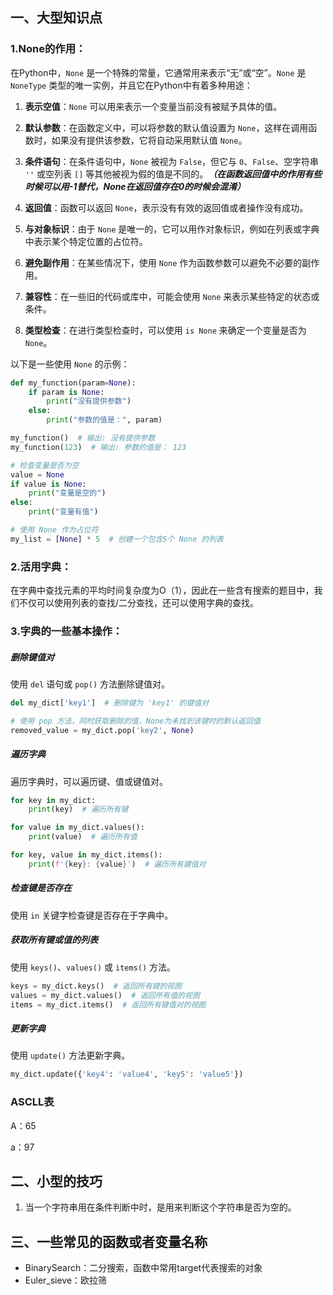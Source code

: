 ## 一、大型知识点

### 1.None的作用：

在Python中，`None` 是一个特殊的常量，它通常用来表示“无”或“空”。`None` 是 `NoneType` 类型的唯一实例，并且它在Python中有着多种用途：

1. **表示空值**：`None` 可以用来表示一个变量当前没有被赋予具体的值。

2. **默认参数**：在函数定义中，可以将参数的默认值设置为 `None`，这样在调用函数时，如果没有提供该参数，它将自动采用默认值 `None`。

3. **条件语句**：在条件语句中，`None` 被视为 `False`，但它与 `0`、`False`、空字符串 `''` 或空列表 `[]` 等其他被视为假的值是不同的。***（在函数返回值中的作用有些时候可以用-1替代，None在返回值存在0的时候会混淆）***

4. **返回值**：函数可以返回 `None`，表示没有有效的返回值或者操作没有成功。

5. **与对象标识**：由于 `None` 是唯一的，它可以用作对象标识，例如在列表或字典中表示某个特定位置的占位符。

6. **避免副作用**：在某些情况下，使用 `None` 作为函数参数可以避免不必要的副作用。

7. **兼容性**：在一些旧的代码或库中，可能会使用 `None` 来表示某些特定的状态或条件。

8. **类型检查**：在进行类型检查时，可以使用 `is None` 来确定一个变量是否为 `None`。

以下是一些使用 `None` 的示例：

```python
def my_function(param=None):
    if param is None:
        print("没有提供参数")
    else:
        print("参数的值是：", param)

my_function()  # 输出: 没有提供参数
my_function(123)  # 输出: 参数的值是： 123

# 检查变量是否为空
value = None
if value is None:
    print("变量是空的")
else:
    print("变量有值")

# 使用 None 作为占位符
my_list = [None] * 5  # 创建一个包含5个 None 的列表
```

### 2.活用字典：

在字典中查找元素的平均时间复杂度为O（1），因此在一些含有搜索的题目中，我们不仅可以使用列表的查找/二分查找，还可以使用字典的查找。

### 3.字典的一些基本操作：

##### 删除键值对

使用 `del` 语句或 `pop()` 方法删除键值对。

```python
del my_dict['key1']  # 删除键为 'key1' 的键值对

# 使用 pop 方法，同时获取删除的值，None为未找到该键时的默认返回值
removed_value = my_dict.pop('key2', None)
```

##### 遍历字典

遍历字典时，可以遍历键、值或键值对。

```python
for key in my_dict:
    print(key)  # 遍历所有键

for value in my_dict.values():
    print(value)  # 遍历所有值

for key, value in my_dict.items():
    print(f'{key}: {value}')  # 遍历所有键值对
```

##### 检查键是否存在

使用 `in` 关键字检查键是否存在于字典中。

##### 获取所有键或值的列表

使用 `keys()`、`values()` 或 `items()` 方法。

```python
keys = my_dict.keys()  # 返回所有键的视图
values = my_dict.values()  # 返回所有值的视图
items = my_dict.items()  # 返回所有键值对的视图
```

##### 更新字典

使用 `update()` 方法更新字典。

```python
my_dict.update({'key4': 'value4', 'key5': 'value5'})
```

### ASCLL表

A：65

a：97

## 二、小型的技巧

1. 当一个字符串用在条件判断中时，是用来判断这个字符串是否为空的。

## 三、一些常见的函数或者变量名称

- BinarySearch：二分搜索，函数中常用target代表搜索的对象
- Euler_sieve：欧拉筛